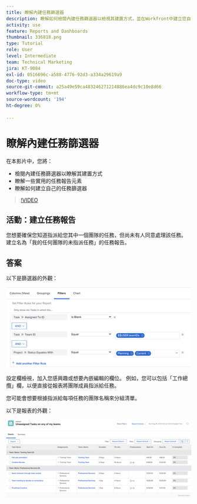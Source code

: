 ```yaml
---
title: 瞭解內建任務篩選器
description: 瞭解如何檢閱內建任務篩選器以檢視其建置方式，並在Workfront中建立您自己的任務篩選器。
activity: use
feature: Reports and Dashboards
thumbnail: 336818.png
type: Tutorial
role: User
level: Intermediate
team: Technical Marketing
jira: KT-9084
exl-id: 0516696c-a588-4776-92d3-a334a29619a9
doc-type: video
source-git-commit: a25a49e59ca483246271214886ea4dc9c10e8d66
workflow-type: tm+mt
source-wordcount: '194'
ht-degree: 0%

---
```


# 瞭解內建任務篩選器

在本影片中，您將：

* 檢閱內建任務篩選器以瞭解其建置方式
* 瞭解一些實用的任務報告元素
* 瞭解如何建立自己的任務篩選器

>[!VIDEO](https://video.tv.adobe.com/v/336818/?quality=12&learn=on)

## 活動：建立任務報告

您想要確保您知道指派給您其中一個團隊的任務，但尚未有人同意處理該任務。 建立名為「我的任何團隊的未指派任務」的任務報告。

## 答案

以下是篩選器的外觀：

![建立任務篩選的畫面影像](assets/opening-built-in-task-filters-1.png)

設定欄檢視，加入您感興趣或想要內嵌編輯的欄位。 例如，您可以包括「工作總攬」欄，以便直接從報表將團隊成員指派給任務。

您可能會想要根據指派給每項任務的團隊名稱來分組清單。

以下是報表的外觀：

![任務報告的影像](assets/opening-built-in-task-filters-2.png)
